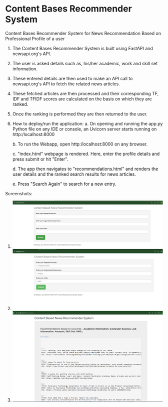 # Content Bases Recommender System
Content Bases Recommender System for News Recommendation Based on Professional Profile of a user

1. The Content Bases Recommender System is built using FastAPI and newsapi.org's API. 

2. The user is asked details such as, his/her academic, work and skill set information.

3. These entered details are then used to make an API call to newsapi.org's API to fetch the related news articles.

4. These fetched articles are then processed and their corresponding TF, IDF and TFIDF scores are calculated on the basis on which they are ranked.

5. Once the ranking is performed they are then returned to the user.

6. How to deploy/run the application:
	a. On opening and running the app.py Python file on any IDE or console, an Uvicorn server starts running on http:/localhost:8000
	
	b. To run the Webapp, open http:/localhost:8000 on any browser.
	
	c. "index.html" webpage is rendered. Here, enter the profile details and press submit or hit "Enter".
	
	d. The app then navigates to "recommendations.html" and renders the user details and the ranked search results for news articles.
	
	e. Press "Search Again" to search for a new entry.
	

Screenshots:
1. ![img.png](img.png)
2. ![img_1.png](img_1.png)
3. ![img_2.png](img_2.png)

